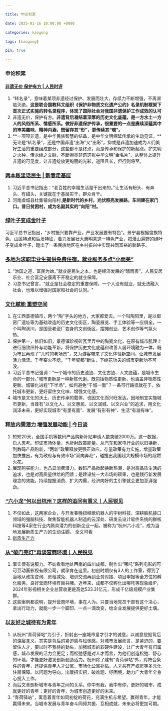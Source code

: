 ```yaml
---

title: 申论积累

date: 2025-01-16 10:00:00 +0800

categories: kaogong

tags: [kaogong]

pin: true

---
```


### 申论积累

#### [非遗无价 保护有方 | 人民时评](https://mp.weixin.qq.com/s/FFRZAQAeKcUffxy6XoGibg)

1. “转名录”，意味着某项非遗经过保护、发展而壮大，存续力不断增强，不再濒临灭绝。**这是联合国教科文组织《保护非物质文化遗产公约》名录机制框架下首次正式实施的转名录程序，体现了国际社会对我国非遗保护工作成效的认可**
2. 非遗无价，保护有方。**非遗背后凝结着深厚的历史文化底蕴，是一方水土一方人的风俗所系、情感所系。做好非遗保护传承，很重要的一点是赓续深蕴其中的审美趣味、精神内涵，既留存其“形”，更传续其“魂”。**
3. **一项项非遗，是中华民族智慧的结晶，是中华文明绵延传承的生动见证。**无论是“转名录”，还是中国非遗“出海”又“出彩”，抑或是非遗加速成为人们美好生活的重要组成部分，这些都不是终点，而是传承和保护的新起点。护文明之火种，传永续之文脉，不断擦亮非遗这张中华文明“金名片”，从整体上提升非遗的可见度，让非遗绽放更绚丽的光彩，道阻且长，但行则将至。

### [两本账里话民生 | 新春走基层](https://mp.weixin.qq.com/s/lCaVIKjBZT4sFFMb024bhQ)

1. 习近平总书记指出：“老百姓的幸福生活是干出来的。”让生活有盼头、有奔头、有甜头，关键就在于基层实干，群众肯干。
2. 河南虞城县杜集镇向阳村,**是新时代的乡村，光伏照亮发展路，车间建在家门口。昔日贫困村，成为名副其实的“向阳”村。**

### [绿叶子变成金叶子](https://mp.weixin.qq.com/s/gK1kaCfwPRQvKuPLMk1wOA)
习近平总书记指出，“乡村振兴要靠产业，产业发展要有特色”。景宁县根据畲族特色、山区特点和后发特征，着力发展壮大惠明茶这一特色产业，把漫山遍野的绿叶子变成金叶子，蹚出了一条民族地区在乡村振兴中实现共同富裕的新路子。

### [多地为求职毕业生提供免费住宿，就业服务多点“小而美”](https://mp.weixin.qq.com/s/wAnYAnw1bwqzqNC7f7Aw1w)
1. “治国之道，富民为始。”就业是民生之本，也是经济发展的“晴雨表”，人民安居乐业、社会富足安康离不开稳定的就业保障。
2. 习总书记曾言，“就业是社会稳定的重要保障。一个人没有就业，就无法融入社会，也难以增强对国家和社会的认同。"

### [文化赋能 重塑空间](https://mp.weixin.qq.com/s/QBw-zmWVpjGM-X8PG13deQ)
1. 在江西景德镇市，两个“陶”字头的地方，大家都爱去。一个叫陶阳里，是以御窑厂遗址等为基础改造的历史文化街区，陶瓷展览、手工体验等一应俱全。一个叫陶溪川，是国营老瓷厂变身的文创街区，摆摊创业、艺术创作等气氛火热。
2. 保护第一，修旧如旧，景德镇珍视砖瓦里弄中的陶瓷文化，在原有城市肌理上进行细致织补与功能革新，将保护历史文化底蕴和改善人居环境融为一体，既为市民再现了“儿时的老场景”，又为游客带来了文化体验新空间，让城市发展活力涌流。千年窑火不熄，“千年瓷都”新生，下绣花功夫的城市更新功不可没。
3. 习近平总书记强调：“一个城市的历史遗迹、文化古迹、人文底蕴，是城市生命的一部分。”城市更新是一种新陈代谢，既包括物质性更新，也涵盖非物质性更新。城镇化进程“下半场”，如何避免“千城一面”？一条可行路径就在于，依托城市更新，更好留住文化味、增强文化感。
4. 城市是文化的沃土、历史传承的载体，也因文化而兴旺发达。因地制宜实施城市更新，当葆有“以文化人、以文惠民、以文润城、以文兴业”的追求，用文化润泽未来，更好实现城市“有里有面”、发展“有形有神”、生活“有滋有味”。

### [释放内需潜力 增强发展动能 | 今日谈](https://mp.weixin.qq.com/s/76wFsJ4sLPCiH2lewbw4hw)
1. 短短20天，全国手机等数码产品购新补贴申请人数突破2000万。这一数据，启人思考。印证市场体量，也折射政策能量。从汽车和家电行业的以旧换新，到数码产品购新，“两新”政策释放更强正效应。存量政策有力实施，增量政策加快推出，有为政府与有效市场“双向奔赴”，碰撞出我国超大规模市场的超燃火花。
2. 展现购买能力，也凸显消费潜力。数码产品掀起换新热潮，是对高品质生活的追求，也是对高质量供给的回馈；是建设统一大市场的硕果，也是践行新发展理念的效能。持续提振消费、扩大内需，经济向好的主引擎就会更加澎湃强劲。

### [“六小龙”何以出杭州？这样的追问有意义丨人民锐见](https://mp.weixin.qq.com/s/RGExbuCTBUWKf7V7oKk2ig)
1. 不仅如此，这两家企业，与开发春晚扭秧歌机器人的宇树科技、深耕脑机接口领域的强脑科技、聚焦智能机器人制造的云深处、研发云设计软件系统的群核科技等4家在行业内颇具潜力的创新企业一起，被称为“杭州六小龙”，成为当地发展新质生产力的生动注脚。    全文可看
2. [新质生产力](https://www.ndrc.gov.cn/wsdwhfz/202402/t20240206_1363980.html)

### [从“破门亮灯”再谈营商环境丨人民锐见](https://mp.weixin.qq.com/s/fUQ2OOTMaJKf5E-ejMmSBQ)
1. 事实很有说服力。不妨看看地处西南的四川成都，制作出“哪吒”系列电影的可可豆动画影视有限公司，就孕育在这里。初创时期仅有3人的工作室，得到了当地从政策咨询、房租减免、培训交流再到业务对接、项目申报等全方位的孵化服务。良好营商环境有目共睹。近年来，成都不仅孵化出哪吒等现象级IP，2024年影视相关企业总营收更是高达533.31亿元，形成千亿级规模产业集群。
2. 这些案例都说明，提升营商环境，事在人为。只要当地党员干部有这个决心，拿出行动力，就能一步一个脚印、一点一滴改变，给企业发展提供更好土壤。

### [以友好之城待有为青年](https://mp.weixin.qq.com/s/fsY1xUGrYPIZnj3KayRZCA)
1. 从杭州“青荷驿站“为引子，折射出一座城市爱才引才的诚意。以诚意挖掘背后的深层含义，其实是背后的紧迫感与松弛感。对城市发展而言，是紧迫的，要留住人才，要以时不我待的劲头，加强城市的软硬件建设，让广大青年有归属感，城市发展的活力会更足；而松弛感是对人才而言，为他们创造松弛、舒心的环境，才能更好激发创新创造活力。杭州除了建有“青荷驿站”外，对符合条件的青年，还提供青年人才公寓、市场化公寓补贴、人才共有产权房等多元化住房保障。以问题为导向，出暖招实招，破难题、纾困境，助力广大青年全身心投入工作。
2. 而后文章剖析城市与青年之间的关系，你中有我，我中有你，更好的城市，成就更好的青年；更好的青年，为城市创造更好的未来。
3. “青荷驿站”，寓意着青年如同初绽的荷花，充满生机与希望。赢得青年，才能赢得未来。当城市发展与青年奋斗同频共振、互相成就，未来必将更加可期。
